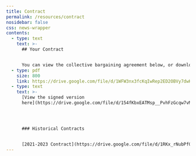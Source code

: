 ```yaml
---
title: Contract
permalink: /resources/contract
nosidebar: false
css: news-wrapper
contents:
  - type: text
    text: >-
      ## Your Contract


      You can view the collective bargaining agreement below, or download a PDF copy.
  - type: pdf
    size: 800
    link: https://drive.google.com/file/d/1WFW3nx3fcKqIwRep2ED2OBVy7dwK-DxL/preview
  - type: text
    text: >-
      [View the signed version
      here](https://drive.google.com/file/d/154fKbxEATMsp__PvhFzGcqw7vMipjcB6/view?usp=sharing)




      ### Historical Contracts


      [2021-2023 Contract](https://drive.google.com/file/d/1RKx_rNubPfGRsk0Xr6IClqb9vGfBaICU/view?usp=sharing)
---
```

